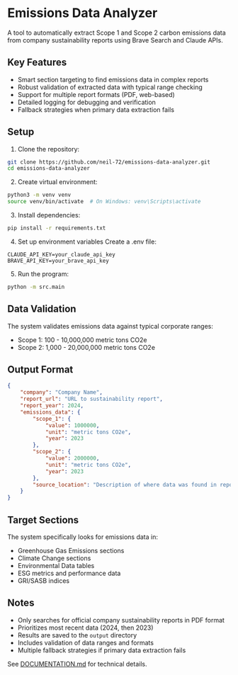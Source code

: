 # Emissions Data Analyzer

A tool to automatically extract Scope 1 and Scope 2 carbon emissions data from company sustainability reports using Brave Search and Claude APIs.

## Key Features
- Smart section targeting to find emissions data in complex reports
- Robust validation of extracted data with typical range checking
- Support for multiple report formats (PDF, web-based)
- Detailed logging for debugging and verification
- Fallback strategies when primary data extraction fails

## Setup

1. Clone the repository:
```bash
git clone https://github.com/neil-72/emissions-data-analyzer.git
cd emissions-data-analyzer
```

2. Create virtual environment:
```bash
python3 -m venv venv
source venv/bin/activate  # On Windows: venv\Scripts\activate
```

3. Install dependencies:
```bash
pip install -r requirements.txt
```

4. Set up environment variables
Create a .env file:
```env
CLAUDE_API_KEY=your_claude_api_key
BRAVE_API_KEY=your_brave_api_key
```

5. Run the program:
```bash
python -m src.main
```

## Data Validation
The system validates emissions data against typical corporate ranges:
- Scope 1: 100 - 10,000,000 metric tons CO2e
- Scope 2: 1,000 - 20,000,000 metric tons CO2e

## Output Format
```json
{
    "company": "Company Name",
    "report_url": "URL to sustainability report",
    "report_year": 2024,
    "emissions_data": {
        "scope_1": {
            "value": 1000000,
            "unit": "metric tons CO2e",
            "year": 2023
        },
        "scope_2": {
            "value": 2000000,
            "unit": "metric tons CO2e",
            "year": 2023
        },
        "source_location": "Description of where data was found in report"
    }
}
```

## Target Sections
The system specifically looks for emissions data in:
- Greenhouse Gas Emissions sections
- Climate Change sections
- Environmental Data tables
- ESG metrics and performance data
- GRI/SASB indices

## Notes
- Only searches for official company sustainability reports in PDF format
- Prioritizes most recent data (2024, then 2023)
- Results are saved to the `output` directory
- Includes validation of data ranges and formats
- Multiple fallback strategies if primary data extraction fails

See [DOCUMENTATION.md](DOCUMENTATION.md) for technical details.